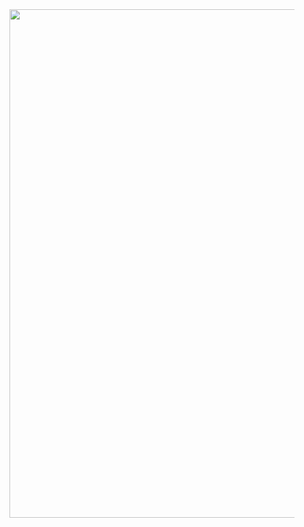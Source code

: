 <img src="https://user-images.githubusercontent.com/25022140/182436046-d8e9672f-d31d-408f-a69c-8af77e3dd2d7.png" width="900"/>
